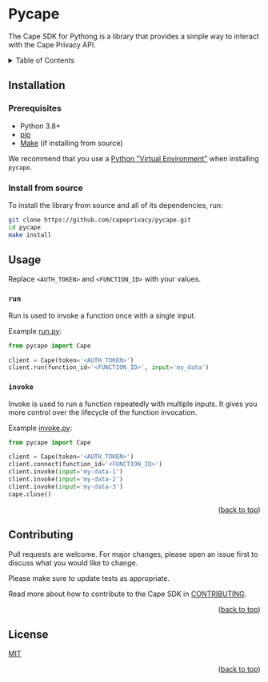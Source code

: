 # Pycape

The Cape SDK for Pythong is a library that provides a simple way to interact with the Cape Privacy API.

<details>
  <summary>Table of Contents</summary>
  <ol>
    <li><a href="#installation">Installation</a></li>
    <li><a href="#usage">Usage</a></li>
    <li><a href="#contributing">Contributing</a></li>
    <li><a href="#license">License</a></li>
  </ol>
</details>


## Installation

### Prerequisites

* Python 3.8+
* [pip](https://pip.pypa.io/en/stable/installing/)
* [Make](https://www.gnu.org/software/make/) (if installing from source)

We recommend that you use a [Python "Virtual Environment"](https://packaging.python.org/tutorials/installing-packages/#creating-virtual-environments) when installing `pycape`.

### Install from source

To install the library from source and all of its dependencies, run:
```sh
git clone https://github.com/capeprivacy/pycape.git
cd pycape
make install
```

## Usage

Replace `<AUTH_TOKEN>` and `<FUNCTION_ID>` with your values.

### `run`

Run is used to invoke a function once with a single input.

Example [run.py](https://github.com/capeprivacy/pycape/tree/main/examples/run.py):

```py
from pycape import Cape

client = Cape(token='<AUTH_TOKEN>')
client.run(function_id='<FUNCTION_ID>', input='my_data')
```

### `invoke`

Invoke is used to run a function repeatedly with multiple inputs. It gives you more control over the lifecycle of the function invocation.

Example [invoke.py](https://github.com/capeprivacy/pycape/blob/main/examples/invoke.py):

```py
from pycape import Cape

client = Cape(token='<AUTH_TOKEN>')
client.connect(function_id='<FUNCTION_ID>')
client.invoke(input='my-data-1')
client.invoke(input='my-data-2')
client.invoke(input='my-data-3')
cape.close()
```

<p align="right">(<a href="#top">back to top</a>)</p>

## Contributing

Pull requests are welcome. For major changes, please open an issue first to discuss what you would like to change.

Please make sure to update tests as appropriate.

Read more about how to contribute to the Cape SDK in [CONTRIBUTING](https://github.com/capeprivacy/pycape/tree/main/CONTRIBUTING.md).

<p align="right">(<a href="#top">back to top</a>)</p>

## License

[MIT](https://choosealicense.com/licenses/mit/)

<p align="right">(<a href="#top">back to top</a>)</p>

